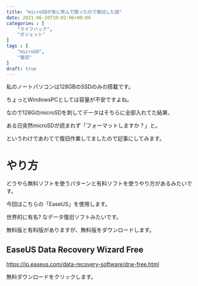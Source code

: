 ```yaml
---
title: "microSDが急に死んで困ったので復旧した話"
date: 2021-06-20T10:02:06+09:00
categories : [
    "ライフハック",
    "ガジェット"
]
tags : [
    "microSD",
    "復旧"
]
draft: true
---
```


私のノートパソコンは128GBのSSDのみの搭載です。

ちょっとWindowsPCとしては容量が不安ですよね。

なので128GのmicroSDを刺してデータはそちらに全部入れてた結果、

ある日突然microSDが読まれず「フォーマットしますか？」と。

というわけであわてて復旧作業してましたので記事にしてみます。


# やり方
どうやら無料ソフトを使うパターンと有料ソフトを使うやり方があるみたいです。

今回はこちらの「EaseUS」を使用します。

世界的に有名? なデータ復旧ソフトみたいです。

無料版と有料版がありますが、無料版をダウンロードします。

## EaseUS Data Recovery Wizard Free

https://jp.easeus.com/data-recovery-software/drw-free.html

無料ダウンロードをクリックします。



